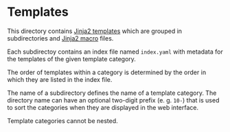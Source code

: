 <!--
 ~ Copyright DB InfraGO AG and contributors
 ~ SPDX-License-Identifier: Apache-2.0
 -->

# Templates

This directory contains [Jinja2 templates] which are grouped in subdirectories
and [Jinja2 macro] files.

Each subdirectoy contains an index file named `index.yaml` with metadata for
the templates of the given template category.

The order of templates within a category is determined by the order in which
they are listed in the index file.

The name of a subdirectory defines the name of a template category. The
directory name can have an optional two-digit prefix (e. g. `10-`) that is used
to sort the categories when they are displayed in the web interface.

Template categories cannot be nested.

[Jinja2 templates]: https://jinja.palletsprojects.com/en/stable/
[Jinja2 macro]: https://jinja.palletsprojects.com/en/stable/templates/#macros

